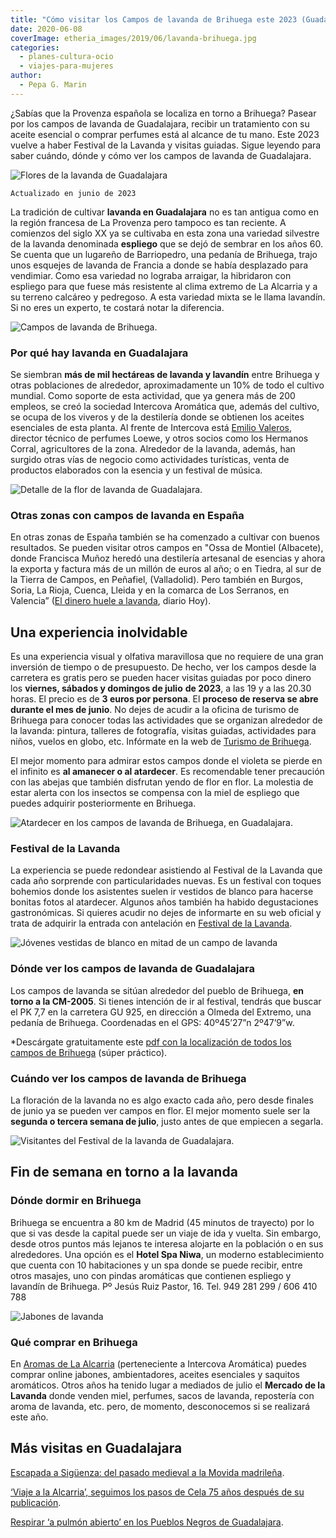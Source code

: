 ```yaml
---
title: "Cómo visitar los Campos de lavanda de Brihuega este 2023 (Guadalajara)"
date: 2020-06-08
coverImage: etheria_images/2019/06/lavanda-brihuega.jpg
categories: 
  - planes-cultura-ocio
  - viajes-para-mujeres
author: 
  - Pepa G. Marin
---
```


¿Sabías que la Provenza española se localiza en torno a Brihuega? Pasear por los campos 
de lavanda de Guadalajara, recibir un tratamiento con su aceite esencial o comprar 
perfumes está al alcance de tu mano. Este 2023 vuelve a haber Festival de la Lavanda y 
visitas guiadas. Sigue leyendo para saber cuándo, dónde y cómo ver los campos de lavanda 
de Guadalajara. 

![Flores de la lavanda de Guadalajara](etheria_images/2019/06/festival-lavanda-flores.jpg "La lavanda inunda de color el campo alcarreño. ©FdL")

```
Actualizado en junio de 2023
```

La tradición de cultivar **lavanda en Guadalajara** no es tan antigua como en la región 
francesa de La Provenza pero tampoco es tan reciente. A comienzos del siglo XX ya se 
cultivaba en esta zona una variedad silvestre de la lavanda denominada **espliego** que 
se dejó de sembrar en los años 60. Se cuenta que un lugareño de Barriopedro, una pedanía 
de Brihuega, trajo unos esquejes de lavanda de Francia a donde se había desplazado para 
vendimiar. Como esa variedad no lograba arraigar, la hibridaron con espliego para que 
fuese más resistente al clima extremo de La Alcarria y a su terreno calcáreo y 
pedregoso. A esta variedad mixta se le llama lavandín. Si no eres un experto, te costará 
notar la diferencia. 

![Campos de lavanda de Brihuega.](etheria_images/2019/06/festival-lavanda-campos-brihuega.jpg "© Festival de Lavanda.")

### Por qué hay lavanda en Guadalajara

Se siembran **más de mil hectáreas de lavanda y lavandín** entre Brihuega y otras 
poblaciones de alrededor, aproximadamente un 10% de todo el cultivo mundial. Como 
soporte de esta actividad, que ya genera más de 200 empleos, se creó la sociedad 
Intercova Aromática que, además del cultivo, se ocupa de los viveros y de la destilería 
donde se obtienen los aceites esenciales de esta planta. Al frente de Intercova está [Emilio 
Valeros](https://cincodias.elpais.com/cincodias/2018/07/27/fortunas/1532707590_285368.html), 
director técnico de perfumes Loewe, y otros socios como los Hermanos Corral, 
agricultores de la zona. Alrededor de la lavanda, además, han surgido otras vías de 
negocio como actividades turísticas, venta de productos elaborados con la esencia y un 
festival de música. 

![Detalle de la flor de lavanda de Guadalajara.](etheria_images/2019/06/flor-lavanda-provenza-espana.jpg "Detalle de flor de lavanda.")

### Otras zonas con campos de lavanda en España

En otras zonas de España también se ha comenzado a cultivar con buenos resultados. Se 
pueden visitar otros campos en "Ossa de Montiel (Albacete), donde Francisca Muñoz heredó 
una destilería artesanal de esencias y ahora la exporta y factura más de un millón de 
euros al año; o en Tiedra, al sur de la Tierra de Campos, en Peñafiel, (Valladolid). 
Pero también en Burgos, Soria, La Rioja, Cuenca, Lleida y en la comarca de Los Serranos, 
en Valencia” ([El dinero huele a 
lavanda](https://www.hoy.es/sociedad/dinero-huele-lavanda-20180107001615-ntvo.html), 
diario Hoy). 

## Una experiencia inolvidable

Es una experiencia visual y olfativa maravillosa que no requiere de una gran inversión 
de tiempo o de presupuesto. De hecho, ver los campos desde la carretera es gratis pero 
se pueden hacer visitas guiadas por poco dinero los **viernes, sábados y domingos de 
julio** **de 2023**, a las 19 y a las 20.30 horas. El precio es de **3 euros por 
persona**. El **proceso de reserva se abre durante el mes de junio**. No dejes de acudir 
a la oficina de turismo de Brihuega para conocer todas las actividades que se organizan 
alrededor de la lavanda: pintura, talleres de fotografía, visitas guiadas, actividades 
para niños, vuelos en globo, etc. Infórmate en la web de [Turismo de 
Brihuega](https://turismobrihuega.com/index.php/lavanda). 

El mejor momento para admirar estos campos donde el violeta se pierde en el infinito es 
**al amanecer o al atardecer**. Es recomendable tener precaución con las abejas que 
también disfrutan yendo de flor en flor. La molestia de estar alerta con los insectos se 
compensa con la miel de espliego que puedes adquirir posteriormente en Brihuega. 

![Atardecer en los campos de lavanda de Brihuega, en Guadalajara.](etheria_images/2019/06/festival-lavanda-campos.jpg "© Festival de Lavanda.")

### Festival de la Lavanda

La experiencia se puede redondear asistiendo al Festival de la Lavanda que cada año 
sorprende con particularidades nuevas. Es un festival con toques bohemios donde los 
asistentes suelen ir vestidos de blanco para hacerse bonitas fotos al atardecer. Algunos 
años también ha habido degustaciones gastronómicas. Si quieres acudir no dejes de 
informarte en su web oficial y trata de adquirir la entrada con antelación en [Festival 
de la Lavanda](https://www.festivaldelalavanda.com/). 

![Jóvenes vestidas de blanco en mitad de un campo de lavanda](etheria_images/2019/06/festival-lavanda-brihuega.jpg "Los campos son el escenario perfecto para una sesión fotográfica. © Festival de Lavanda de Brihuega")

### Dónde ver los campos de lavanda de Guadalajara

Los campos de lavanda se sitúan alrededor del pueblo de Brihuega, **en torno a la 
CM-2005**. Si tienes intención de ir al festival, tendrás que buscar el PK 7,7 en la 
carretera GU 925, en dirección a Olmeda del Extremo, una pedanía de Brihuega. 
Coordenadas en el GPS: 40º45’27”n 2º47’9”w. 

\*Descárgate gratuitamente este [pdf con la localización de todos los campos de 
Brihuega](https://turismobrihuega.com/images/FOLLETO_ACCESO_CAMPOS_DE_LAVANDA.pdf) 
(súper práctico). 

### Cuándo ver los campos de lavanda de Brihuega

La floración de la lavanda no es algo exacto cada año, pero desde finales de junio ya se 
pueden ver campos en flor. El mejor momento suele ser la **segunda o tercera semana de 
julio**, justo antes de que empiecen a segarla. 

![Visitantes del Festival de la lavanda de Guadalajara.](etheria_images/2019/06/festival-lavanda-gente-campos.jpg "© Festival de Lavanda.")

## Fin de semana en torno a la lavanda

### Dónde dormir en Brihuega

Brihuega se encuentra a 80 km de Madrid (45 minutos de trayecto) por lo que si vas desde 
la capital puede ser un viaje de ida y vuelta. Sin embargo, desde otros puntos más 
lejanos te interesa alojarte en la población o en sus alrededores. Una opción es el 
**Hotel Spa Niwa**, un moderno establecimiento que cuenta con 10 habitaciones y un spa 
donde se puede recibir, entre otros masajes, uno con pindas aromáticas que contienen 
espliego y lavandín de Brihuega. Pº Jesús Ruiz Pastor, 16. Tel. 949 281 299 / 606 410 
788 

![Jabones de lavanda](etheria_images/2019/06/jabones-lavanda-guadalajara.jpg "Jabones de lavanda.")

### Qué comprar en Brihuega

En [Aromas de La Alcarria](https://www.aromasdelaalcarria.es/) (perteneciente a 
Intercova Aromática) puedes comprar online jabones, ambientadores, aceites esenciales y 
saquitos aromáticos. Otros años ha tenido lugar a mediados de julio el **Mercado de la 
Lavanda** donde venden miel, perfumes, sacos de lavanda, repostería con aroma de 
lavanda, etc. pero, de momento, desconocemos si se realizará este año. 

## Más visitas en Guadalajara

[Escapada a Sigüenza: del pasado medieval a la Movida 
madrileña](https://etheriamagazine.com/2020/12/14/que-ver-donde-comer-en-siguenza/). 

[‘Viaje a la Alcarria’, seguimos los pasos de Cela 75 años después de su 
publicación](https://etheriamagazine.com/2021/02/01/viaje-a-la-alcarria-seguimos-los-pasos-de-cela-75-anos-despues-de-su-publicacion/). 

[Respirar ‘a pulmón abierto’ en los Pueblos Negros de 
Guadalajara](https://etheriamagazine.com/2019/05/06/viaje-en-coche-pueblos-negros-guadalajara/).
